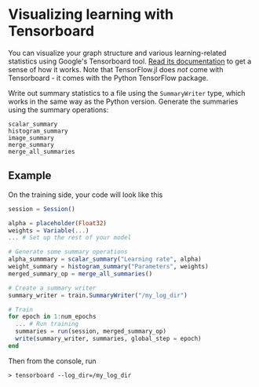 # Visualizing learning with Tensorboard

You can visualize your graph structure and various learning-related statistics using Google's Tensorboard tool. [Read its documentation](https://www.tensorflow.org/versions/r0.10/how_tos/summaries_and_tensorboard/index.html) to get a sense of how it works. Note that TensorFlow.jl does *not* come with Tensorboard - it comes with the Python TensorFlow package.

Write out summary statistics to a file using the `SummaryWriter` type, which works in the same way as the Python version. Generate the summaries using the summary operations:

```@docs
scalar_summary
histogram_summary
image_summary
merge_summary
merge_all_summaries
```

## Example

On the training side, your code will look like this

```julia
session = Session()

alpha = placeholder(Float32)
weights = Variable(...)
... # Set up the rest of your model

# Generate some summary operations
alpha_summmary = scalar_summary("Learning rate", alpha)
weight_summary = histogram_summary("Parameters", weights)
merged_summary_op = merge_all_summaries()

# Create a summary writer
summary_writer = train.SummaryWriter("/my_log_dir")

# Train
for epoch in 1:num_epochs
  ... # Run training
  summaries = run(session, merged_summary_op)
  write(summary_writer, summaries, global_step = epoch)
end
```

Then from the console, run

```
> tensorboard --log_dir=/my_log_dir
```
